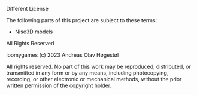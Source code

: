 Different License

The following parts of this project are subject to these terms:

- Nise3D models

All Rights Reserved

loomygames (c) 2023 Andreas Olav Høgestøl

All rights reserved. No part of this work may be reproduced, distributed, or transmitted in any form or by any means, including photocopying, recording, or other electronic or mechanical methods, without the prior written permission of the copyright holder.
